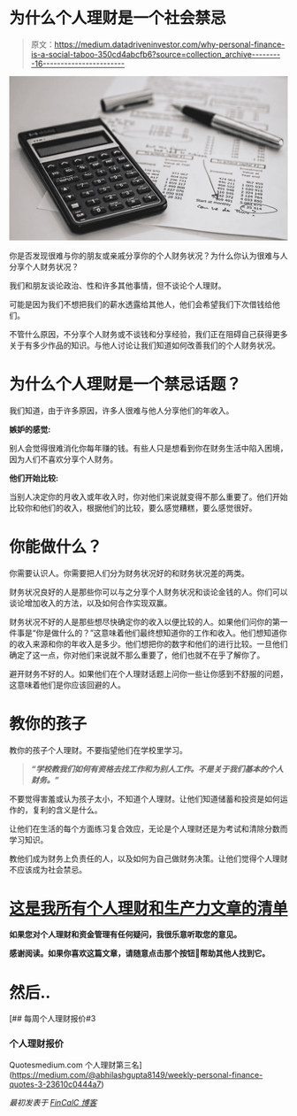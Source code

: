 # 为什么个人理财是一个社会禁忌

> 原文：<https://medium.datadriveninvestor.com/why-personal-finance-is-a-social-taboo-350cd4abcfb6?source=collection_archive---------16----------------------->

![](img/1cde7fbb6e26e69c3a82e4d28aa689f6.png)

你是否发现很难与你的朋友或亲戚分享你的个人财务状况？为什么你认为很难与人分享个人财务状况？

我们和朋友谈论政治、性和许多其他事情，但不谈论个人理财。

可能是因为我们不想把我们的薪水透露给其他人，他们会希望我们下次借钱给他们。

不管什么原因，不分享个人财务或不谈钱和分享经验，我们正在阻碍自己获得更多关于有多少作品的知识。与他人讨论让我们知道如何改善我们的个人财务状况。

# 为什么个人理财是一个禁忌话题？

我们知道，由于许多原因，许多人很难与他人分享他们的年收入。

**嫉妒的感觉:**

别人会觉得很难消化你每年赚的钱。有些人只是想看到你在财务生活中陷入困境，因为人们不喜欢分享个人财务。

**他们开始比较:**

当别人决定你的月收入或年收入时，你对他们来说就变得不那么重要了。他们开始比较你和他们的收入，根据他们的比较，要么感觉糟糕，要么感觉很好。

# 你能做什么？

你需要认识人。你需要把人们分为财务状况好的和财务状况差的两类。

财务状况良好的人是那些你可以与之分享个人财务状况和谈论金钱的人。你们可以谈论增加收入的方法，以及如何合作实现双赢。

财务状况不好的人是那些想尽快确定你的收入以便比较的人。如果他们问你的第一件事是“你是做什么的？”这意味着他们最终想知道你的工作和收入。他们想知道你的收入来源和你的年收入是多少。他们想把你的数字和他们的进行比较。一旦他们确定了这一点，你对他们来说就不那么重要了，他们也就不在乎了解你了。

避开财务不好的人。如果他们在个人理财话题上问你一些让你感到不舒服的问题，这意味着他们是你应该回避的人。

# 教你的孩子

教你的孩子个人理财。不要指望他们在学校里学习。

> ***“学校教我们如何有资格去找工作和为别人工作。不是关于我们基本的个人财务。”***

不要觉得害羞或认为孩子太小，不知道个人理财。让他们知道储蓄和投资是如何运作的，复利的含义是什么。

让他们在生活的每个方面练习复合效应，无论是个人理财还是为考试和清除分数而学习知识。

教他们成为财务上负责任的人，以及如何为自己做财务决策。让他们觉得个人理财不应该成为社会禁忌。

# [这是我所有个人理财和生产力文章的清单](https://medium.com/@abhilashgupta8149/personal-finance-articles-index-30e48fcc6075)

**如果您对个人理财和资金管理有任何疑问，我很乐意听取您的意见。**

**感谢阅读。如果你喜欢这篇文章，请随意点击那个按钮👏帮助其他人找到它。**

# 然后..

[](https://medium.com/@abhilashgupta8149/weekly-personal-finance-quotes-3-23610c0444a7) [## 每周个人理财报价#3

### 个人理财报价

Quotesmedium.com 个人理财第三名](https://medium.com/@abhilashgupta8149/weekly-personal-finance-quotes-3-23610c0444a7) 

*最初发表于* [*FinCalC 博客*](https://fincalc-blog.blogspot.com/2018/11/why-personal-finance-is-a-social-taboo-fincalc.html)